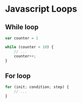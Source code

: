 # Javascript Loops

## While loop

```js
var counter = 1

while (counter < 10) {
    // ...
    counter++;
}
```

## For loop

```js
for (init; condition; step) {
    // ...
}
```
